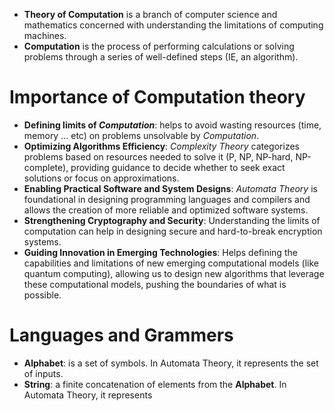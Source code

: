 - **Theory of Computation** is a branch of computer science and mathematics concerned with understanding the limitations of computing machines.
- **Computation** is the process of performing calculations or solving problems through a series of well-defined steps (IE, an algorithm).
# Importance of Computation theory
- **Defining limits of *Computation***: helps to avoid wasting resources (time, memory ... etc) on problems unsolvable by *Computation*.
- **Optimizing Algorithms Efficiency**: *Complexity Theory* categorizes problems based on resources needed to solve it (P, NP, NP-hard, NP-complete), providing guidance to decide whether to seek exact solutions or focus on approximations.
- **Enabling Practical Software and System Designs**: *Automata Theory* is foundational in designing programming languages and compilers and allows the creation of more reliable and optimized software systems.
- **Strengthening Cryptography and Security**: Understanding the limits of computation can help in designing secure and hard-to-break encryption systems.
- **Guiding Innovation in Emerging Technologies**: Helps defining the capabilities and limitations of new emerging computational models (like quantum computing), allowing us to design new algorithms that leverage these computational models, pushing the boundaries of what is possible.
# Languages and Grammers
- **Alphabet**: is a set of symbols. In Automata Theory, it represents the set of inputs.
- **String**: a finite concatenation of elements from the **Alphabet**. In Automata Theory, it represents